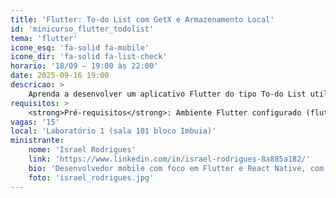 ```yaml
---
title: 'Flutter: To-do List com GetX e Armazenamento Local'
id: 'minicurso_flutter_todolist'
tema: 'flutter'
icone_esq: 'fa-solid fa-mobile'
icone_dir: 'fa-solid fa-list-check'
horario: '18/09 – 19:00 às 22:00'
date: 2025-09-16 19:00
descricao: >
    Aprenda a desenvolver um aplicativo Flutter do tipo To-do List utilizando o padrão MVC, gerenciamento de estado com GetX e persistência local com SharedPreferences.
requisitos: >
    <strong>Pré-requisitos</strong>: Ambiente Flutter configurado (flutter doctor sem erros críticos).
vagas: '15'
local: 'Laboratório 1 (sala 101 bloco Imbuia)'
ministrante:
    nome: 'Israel Rodrigues'
    link: 'https://www.linkedin.com/in/israel-rodrigues-8a885a182/'
    bio: 'Desenvolvedor mobile com foco em Flutter e React Native, com experiência em empresas como Magazord, Pixlog e Silicon Village. Atuou no desenvolvimento de soluções como o Bond Vibe (rede social), Susten City (plataforma sustentável), Fika (aplicativo de relacionamentos) e Lux (educação inclusiva), além de participar de projetos em parceria com organizações como Embraer e Unimed.'
    foto: 'israel_rodrigues.jpg'
---
```

